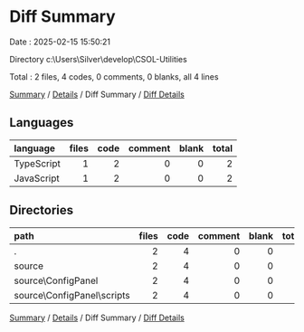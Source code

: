 # Diff Summary

Date : 2025-02-15 15:50:21

Directory c:\\Users\\Silver\\develop\\CSOL-Utilities

Total : 2 files,  4 codes, 0 comments, 0 blanks, all 4 lines

[Summary](results.md) / [Details](details.md) / Diff Summary / [Diff Details](diff-details.md)

## Languages
| language | files | code | comment | blank | total |
| :--- | ---: | ---: | ---: | ---: | ---: |
| TypeScript | 1 | 2 | 0 | 0 | 2 |
| JavaScript | 1 | 2 | 0 | 0 | 2 |

## Directories
| path | files | code | comment | blank | total |
| :--- | ---: | ---: | ---: | ---: | ---: |
| . | 2 | 4 | 0 | 0 | 4 |
| source | 2 | 4 | 0 | 0 | 4 |
| source\\ConfigPanel | 2 | 4 | 0 | 0 | 4 |
| source\\ConfigPanel\\scripts | 2 | 4 | 0 | 0 | 4 |

[Summary](results.md) / [Details](details.md) / Diff Summary / [Diff Details](diff-details.md)